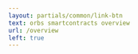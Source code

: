 ```yaml
---
layout: partials/common/link-btn
text: orbs smartcontracts overview
url: /overview
left: true
---
```

